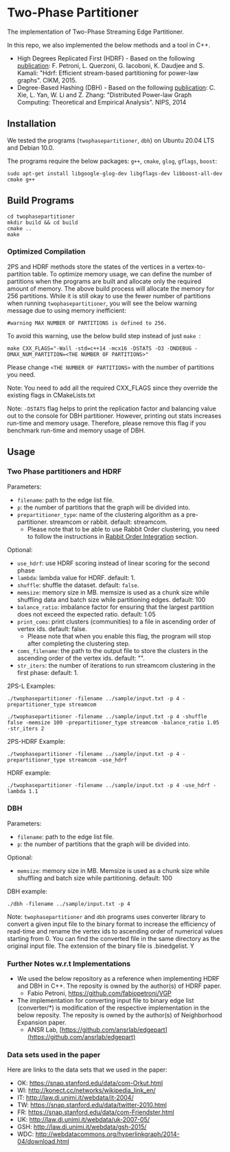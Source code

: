 # Two-Phase Partitioner

The implementation of Two-Phase Streaming Edge Partitioner. 

In this repo, we also implemented the below methods and a tool in C++.
* High Degrees Replicated First (HDRF) - Based on the following [publication](http://midlab.diag.uniroma1.it/articoli/PQDKI15CIKM.pdf): F. Petroni, L. Querzoni, G. Iacoboni, K. Daudjee and S. Kamali: "Hdrf: Efficient stream-based partitioning for power-law graphs". CIKM, 2015.
* Degree-Based Hashing (DBH) - Based on the following [publication](http://papers.nips.cc/paper/5396-distributed-power-law-graph-computing-theoretical-and-empirical-analysis.pdf): C. Xie, L. Yan, W. Li and Z. Zhang: "Distributed Power-law Graph Computing:
Theoretical and Empirical Analysis". NIPS, 2014


## Installation

We tested the programs (``twophasepartitioner``, ``dbh``) on Ubuntu 20.04 LTS and Debian 10.0.

The programs require the below packages: `g++`, `cmake`, `glog`, `gflags`, `boost`:
```
sudo apt-get install libgoogle-glog-dev libgflags-dev libboost-all-dev cmake g++
```

## Build Programs
```
cd twophasepartitioner
mkdir build && cd build
cmake ..
make
```
### Optimized Compilation

2PS and HDRF methods store the states of the vertices in a vertex-to-partition table. To optimize memory usage, we can define the number of partitions when the programs are built and allocate only the required amount of memory. The above build process will allocate the memory for 256 partitions. While it is still okay to use the fewer number of partitions when running `twophasepartitioner`, you will see the below warning message due to using memory inefficient:
```
#warning MAX NUMBER OF PARTITIONS is defined to 256.
```

To avoid this warning, use the below build step instead of just `make `:
```
make CXX_FLAGS="-Wall -std=c++14 -mcx16 -DSTATS -O3 -DNDEBUG -DMAX_NUM_PARTITION=<THE NUMBER OF PARTITIONS>"
```
Please change `<THE NUMBER OF PARTITIONS>` with the number of partitions you need.

Note: You need to add all the required CXX_FLAGS since they override the existing flags in CMakeLists.txt

Note: `-DSTATS` flag helps to print the replication factor and balancing value out to the console for DBH partitioner. However, printing out stats increases run-time and memory usage. Therefore, please remove this flag if you benchmark run-time and memory usage of DBH.

## Usage

### Two Phase partitioners and HDRF

Parameters:
* `filename`: path to the edge list file.
* `p`: the number of partitions that the graph will be divided into.
* `prepartitioner_type`: name of the clustering algorithm as a pre-partitioner. streamcom or rabbit. default: streamcom.
    * Please note that to be able to use Rabbit Order clustering, you need to follow the instructions in [Rabbit Order Integration](#rabbit) section.

Optional:
* `use_hdrf`: use HDRF scoring instead of linear scoring for the second phase
* `lambda`: lambda value for HDRF. default: 1.
* `shuffle`: shuffle the dataset. default: `false`.
* `memsize`: memory size in MB. memsize is used as a chunk size while shuffling data and batch size while partitioning edges. default: 100
* `balance_ratio`: imbalance factor for ensuring that the largest partition does not exceed the expected ratio. default: 1.05
* `print_coms`: print clusters (communities) to a file in ascending order of vertex ids. default: false.
    * Please note that when you enable this flag, the program will stop after completing the clustering step.
* `coms_filename`: the path to the output file to store the clusters in the ascending order of the vertex ids. default: "".
* `str_iters`: the number of iterations to run streamcom clustering in the first phase: default: 1.

2PS-L Examples:
```
./twophasepartitioner -filename ../sample/input.txt -p 4 -prepartitioner_type streamcom

./twophasepartitioner -filename ../sample/input.txt -p 4 -shuffle false -memsize 100 -prepartitioner_type streamcom -balance_ratio 1.05 -str_iters 2 
```

2PS-HDRF Example:
```
./twophasepartitioner -filename ../sample/input.txt -p 4 -prepartitioner_type streamcom -use_hdrf

```

HDRF example:
```
./twophasepartitioner -filename ../sample/input.txt -p 4 -use_hdrf -lambda 1.1
```

### DBH

Parameters:
* `filename`: path to the edge list file.
* `p`: the number of partitions that the graph will be divided into.

Optional:
* `memsize`: memory size in MB. Memsize is used as a chunk size while shuffling and batch size while partitioning. default: 100

DBH example:
```
./dbh -filename ../sample/input.txt -p 4
```

Note: `twophasepartitioner` and `dbh` programs  uses converter library to convert a given input file to the binary format to increase the efficiency of read-time and rename the vertex ids to ascending order of numerical values starting from 0. You can find the converted file in the same directory as the original input file. The extension of the binary file is .binedgelist. Y



### Further Notes w.r.t Implementations 

* We used the below repository as a reference when implementing HDRF and DBH in C++. The reposity is owned by the author(s) of HDRF paper.
    * Fabio Petroni, https://github.com/fabiopetroni/VGP
*  The implementation for converting input file to binary edge list (converter/*) is modification of the respective implementation in the below reposity. The reposity is owned by the author(s) of Neighborhood Expansion paper. 
    * ANSR Lab, [https://github.com/ansrlab/edgepart](https://github.com/ansrlab/edgepart)
 

### Data sets used in the paper

Here are links to the data sets that we used in the paper:
* OK: https://snap.stanford.edu/data/com-Orkut.html
* WI: http://konect.cc/networks/wikipedia_link_en/
* IT: http://law.di.unimi.it/webdata/it-2004/
* TW: https://snap.stanford.edu/data/twitter-2010.html
* FR: https://snap.stanford.edu/data/com-Friendster.html
* UK: http://law.di.unimi.it/webdata/uk-2007-05/
* GSH: http://law.di.unimi.it/webdata/gsh-2015/
* WDC: http://webdatacommons.org/hyperlinkgraph/2014-04/download.html

